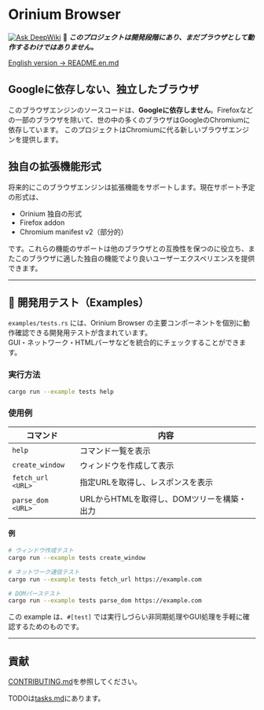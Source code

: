 # Orinium Browser
[![Ask DeepWiki](https://deepwiki.com/badge.svg)](https://deepwiki.com/Orinas-github/Orinium-browser)
**🚧 _このプロジェクトは開発段階にあり、まだブラウザとして動作するわけではありません。_**

[English version → README.en.md](./README.en.md)

## Googleに依存しない、独立したブラウザ
このブラウザエンジンのソースコードは、**Googleに依存しません**。Firefoxなどの一部のブラウザを除いて、世の中の多くのブラウザはGoogleのChromiumに依存しています。
このプロジェクトはChromiumに代る新しいブラウザエンジンを提供します。

## 独自の拡張機能形式
将来的にこのブラウザエンジンは拡張機能をサポートします。現在サポート予定の形式は、
* Orinium 独自の形式
* Firefox addon
* Chromium manifest v2（部分的）

です。これらの機能のサポートは他のブラウザとの互換性を保つのに役立ち、またこのブラウザに適した独自の機能でより良いユーザーエクスペリエンスを提供できます。

---

## 🧪 開発用テスト（Examples）
`examples/tests.rs` には、Orinium Browser の主要コンポーネントを個別に動作確認できる開発用テストが含まれています。  
GUI・ネットワーク・HTMLパーサなどを統合的にチェックすることができます。

### 実行方法
```bash
cargo run --example tests help
```

### 使用例
| コマンド           | 内容                       |
| ----------------- | -------------------------- |
| `help`            | コマンド一覧を表示           |
| `create_window`   | ウィンドウを作成して表示      |
| `fetch_url <URL>` | 指定URLを取得し、レスポンスを表示 |
| `parse_dom <URL>` | URLからHTMLを取得し、DOMツリーを構築・出力 |

#### 例
```bash
# ウィンドウ作成テスト
cargo run --example tests create_window

# ネットワーク通信テスト
cargo run --example tests fetch_url https://example.com

# DOMパーステスト
cargo run --example tests parse_dom https://example.com
```

この example は、`#[test]` では実行しづらい非同期処理やGUI処理を手軽に確認するためのものです。

---

## 貢献
[CONTRIBUTING.md](./CONTRIBUTING.md)を参照してください。

TODOは[tasks.md](./tasks.md)にあります。
